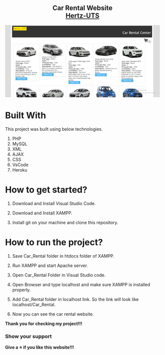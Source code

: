 <h2 align="center">
  Car Rental Website <br/>
  <a href="https://car-re.herokuapp.com/" target="">Hertz-UTS</a>
</h2>

<div align="center">
  
 <img alt="Demo" src="./images/Car_Rental.PNG" />
 
</div>

# Built With

This project was built using below technologies.

1. PHP
2. MySQL
3. XML
4. AJAX
5. CSS
6. VsCode
7. Heroku

# How to get started?
1. Download and Install Visual Studio Code.

2. Download and Install XAMPP.

3. Install git on your machine and clone this repository.

# How to run the project?

1. Save Car_Rental folder in htdocs folder of XAMPP.

2. Run XAMPP and start Apache server.

3. Open Car_Rental Folder in Visual Studio code. 

4. Open Browser and type localhost and make sure XAMPP is installed properly.

5. Add Car_Rental folder in localhost link. So the link will look like localhost/Car_Rental.

6. Now you can see the car rental website.


**Thank you for checking my project!!!**

### Show your support

**Give a ⭐ if you like this website!!!**

